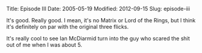 Title: Episode III
Date: 2005-05-19
Modified: 2012-09-15
Slug: episode-iii

It's good. Really good. I mean, it's no Matrix or Lord of the Rings, but I think it's definitely on par with the original three flicks.

It's really cool to see Ian McDiarmid turn into the guy who scared the shit out of me when I was about 5.
